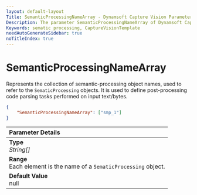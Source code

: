 ```yaml
---
layout: default-layout
Title: SemanticProcessingNameArray - Dynamsoft Capture Vision Parameters
Description: The parameter SemanticProcessingNameArray of Dynamsoft Capture Vision defines the collection of semantic-processing object names.
Keywords: sematic processing, CaptureVisionTemplate
needAutoGenerateSidebar: true
noTitleIndex: true
---
```


# SemanticProcessingNameArray

Represents the collection of semantic-processing object names, used to refer to the `SematicProcessing` objects. It is used to define post-processing code parsing tasks performed on input text/bytes.

```json
{
    "SemanticProcessingNameArray": ["smp_1"]
}
```

| Parameter Details |
| :----------------------------------- |
| **Type**<br>*String[]* |
| **Range**<br>Each element is the name of a `SematicProcessing` object. |
| **Default Value**<br>null |
